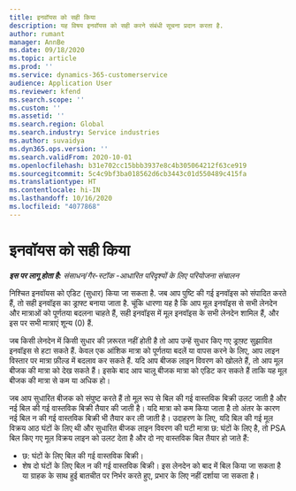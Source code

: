 ```yaml
---
title: इनवॉयस को सही किया
description: यह विषय इनवॉयस को सही करने संबंधी सूचना प्रदान करता है.
author: rumant
manager: AnnBe
ms.date: 09/18/2020
ms.topic: article
ms.prod: ''
ms.service: dynamics-365-customerservice
audience: Application User
ms.reviewer: kfend
ms.search.scope: ''
ms.custom: ''
ms.assetid: ''
ms.search.region: Global
ms.search.industry: Service industries
ms.author: suvaidya
ms.dyn365.ops.version: ''
ms.search.validFrom: 2020-10-01
ms.openlocfilehash: b31e702cc15bbb3937e8c4b305064212f63ce919
ms.sourcegitcommit: 5c4c9bf3ba018562d6cb3443c01d550489c415fa
ms.translationtype: HT
ms.contentlocale: hi-IN
ms.lasthandoff: 10/16/2020
ms.locfileid: "4077868"
---
```

# <a name="corrected-invoices"></a>इनवॉयस को सही किया

_**इस पर लागू होता है:** संसाधन/गैर-स्टॉक -आधारित परिदृश्यों के लिए परियोजना संचालन_

निश्चित इनवॉयस को एडिट (सुधार) किया जा सकता है. जब आप पुष्टि की गई इनवॉइस को संपादित करते हैं, तो सही इनवॉइस का ड्राफ्ट बनाया जाता है. चूंकि धारणा यह है कि आप मूल इनवॉइस से सभी लेनदेन और मात्राओं को पूर्णतया बदलना चाहते हैं, सही इनवॉइस में मूल इनवॉइस के सभी लेनदेन शामिल हैं, और इस पर सभी मात्राएं शून्य (0) हैं.

जब किसी लेनदेन में किसी सुधार की ज़रूरत नहीं होती है तो आप उन्हें सुधार किए गए ड्राफ़्ट सुझावित इनवॉइस से हटा सकते हैं. केवल एक आंशिक मात्रा को पूर्णतया बदलें या वापस करने के लिए, आप लाइन विस्तार पर मात्रा फ़ील्ड में बदलाव कर सकते हैं. यदि आप बीजक लाइन विवरण को खोलते हैं, तो आप मूल बीजक की मात्रा को देख सकते हैं। इसके बाद आप चालू बीजक मात्रा को एडिट कर सकते हैं ताकि यह मूल बीजक की मात्रा से कम या अधिक हो।

जब आप सुधारित बीजक को संपुष्ट करते हैं तो मूल रूप से बिल की गई वास्तविक बिक्री उलट जाती है और नई बिल की गई वास्तविक बिक्री तैयार की जाती है। यदि मात्रा को कम किया जाता है तो अंतर के कारण नई बिल न की गई वास्तविक बिक्री भी तैयार कर ली जाती है। उदाहरण के लिए, यदि बिल की गई मूल विक्रय आठ घंटों के लिए थी और सुधारित बीजक लाइन विवरण की घटी मात्रा छ: घंटों के लिए है, तो PSA बिल किए गए मूल विक्रय लाइन को उलट देता है और दो नए वास्तविक बिल तैयार हो जाते हैं:

- छ: घंटों के लिए बिल की गई वास्तविक बिक्री।
- शेष दो घंटों के लिए बिल न की गई वास्तविक बिक्री। इस लेनदेन को बाद में बिल किया जा सकता है या ग्राहक के साथ हुई बातचीत पर निर्भर करते हुए, प्रभार के लिए नहीं दर्शाया जा सकता है।
